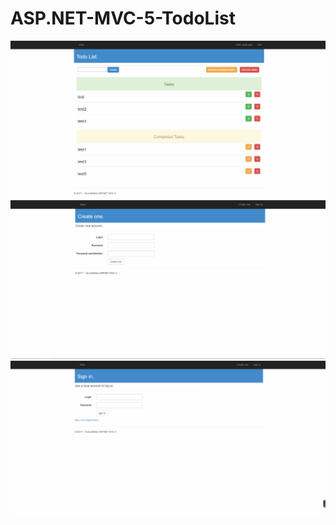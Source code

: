# ASP.NET-MVC-5-TodoList

![Image alt](https://github.com/barbeu/ASP.NET-MVC-5-TodoList/raw/master/Main.png)
![Image alt](https://github.com/barbeu/ASP.NET-MVC-5-TodoList/raw/master/CreateOne.png)
![Image alt](https://github.com/barbeu/ASP.NET-MVC-5-TodoList/raw/master/SignIn.png)
